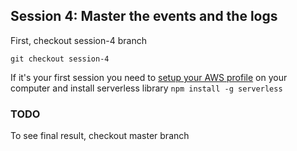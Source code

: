 ## Session 4: Master the events and the logs

First, checkout session-4 branch

```
git checkout session-4
```

If it's your first session you need to [setup your AWS profile](./setup-aws.md) on your computer and install serverless library `npm install -g serverless`

### TODO

To see final result, checkout master branch
